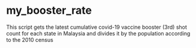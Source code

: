 # my_booster_rate
This script gets the latest cumulative covid-19 vaccine booster (3rd) shot count for each state in Malaysia and divides it by the population according to the 2010 census 
